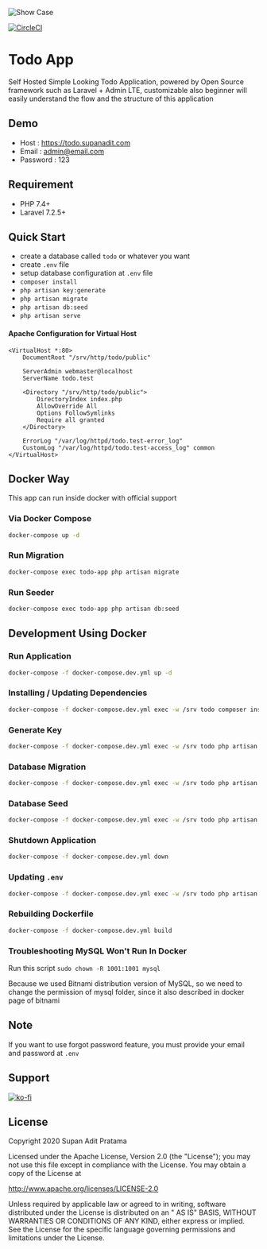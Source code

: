 ![Show Case](https://i.ibb.co/Mhryxcy/Todo-App-Preview-1.png)

[![CircleCI](https://dl.circleci.com/status-badge/img/gh/supanadit/todo/tree/main.svg?style=svg)](https://dl.circleci.com/status-badge/redirect/gh/supanadit/todo/tree/main)

# Todo App

Self Hosted Simple Looking Todo Application, powered by Open Source framework such as Laravel + Admin LTE, customizable
also beginner will easily understand the flow and the structure of this application

## Demo

- Host : https://todo.supanadit.com
- Email : admin@email.com
- Password : 123

## Requirement

- PHP 7.4+
- Laravel 7.2.5+

## Quick Start

- create a database called `todo` or whatever you want
- create `.env` file
- setup database configuration at `.env` file
- `composer install`
- `php artisan key:generate`
- `php artisan migrate`
- `php artisan db:seed`
- `php artisan serve`

#### Apache Configuration for Virtual Host

```apacheconfig
<VirtualHost *:80>
    DocumentRoot "/srv/http/todo/public"
    
    ServerAdmin webmaster@localhost
    ServerName todo.test
    
    <Directory "/srv/http/todo/public">
        DirectoryIndex index.php
        AllowOverride All
        Options FollowSymlinks
        Require all granted
    </Directory>
    
    ErrorLog "/var/log/httpd/todo.test-error_log"
    CustomLog "/var/log/httpd/todo.test-access_log" common
</VirtualHost>
```

## Docker Way

This app can run inside docker with official support

### Via Docker Compose

```bash
docker-compose up -d
```

### Run Migration

```bash
docker-compose exec todo-app php artisan migrate
```

### Run Seeder

```bash
docker-compose exec todo-app php artisan db:seed
```

## Development Using Docker

### Run Application

```bash
docker-compose -f docker-compose.dev.yml up -d
```

### Installing / Updating Dependencies

```bash
docker-compose -f docker-compose.dev.yml exec -w /srv todo composer install # Composer Install
```

### Generate Key

```bash
docker-compose -f docker-compose.dev.yml exec -w /srv todo php artisan key:generate # Generate Key
```

### Database Migration

```bash
docker-compose -f docker-compose.dev.yml exec -w /srv todo php artisan migrate
```

### Database Seed

```bash
docker-compose -f docker-compose.dev.yml exec -w /srv todo php artisan db:seed
```

### Shutdown Application

```bash
docker-compose -f docker-compose.dev.yml down
```

### Updating `.env`

```bash
docker-compose -f docker-compose.dev.yml exec -w /srv todo php artisan config:cache
```

### Rebuilding Dockerfile

```bash
docker-compose -f docker-compose.dev.yml build
```

### Troubleshooting MySQL Won't Run In Docker

Run this script `sudo chown -R 1001:1001 mysql`

Because we used Bitnami distribution version of MySQL, so we need to change the permission of mysql folder, since it
also described in docker page of bitnami

## Note

If you want to use forgot password feature, you must provide your email and password at `.env`

## Support

[![ko-fi](https://www.ko-fi.com/img/githubbutton_sm.svg)](https://ko-fi.com/N4N01CIMZ)

## License

Copyright 2020 Supan Adit Pratama

Licensed under the Apache License, Version 2.0 (the "License"); you may not use this file except in compliance with the
License. You may obtain a copy of the License at

http://www.apache.org/licenses/LICENSE-2.0

Unless required by applicable law or agreed to in writing, software distributed under the License is distributed on an "
AS IS" BASIS, WITHOUT WARRANTIES OR CONDITIONS OF ANY KIND, either express or implied. See the License for the specific
language governing permissions and limitations under the License.
